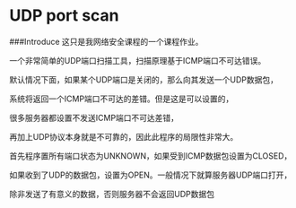 UDP port scan
===================

###Introduce
这只是我网络安全课程的一个课程作业。

一个非常简单的UDP端口扫描工具，扫描原理基于ICMP端口不可达错误。

默认情况下面，如果某个UDP端口是关闭的，那么向其发送一个UDP数据包，

系统将返回一个ICMP端口不可达的差错。但是这是可以设置的，

很多服务器都设置不发送ICMP端口不可达差错，

再加上UDP协议本身就是不可靠的，因此此程序的局限性非常大。

首先程序置所有端口状态为UNKNOWN，如果受到ICMP数据包设置为CLOSED，

如果收到了UDP的数据包，设置为OPEN。一般情况下就算服务器UDP端口打开，

除非发送了有意义的数据，否则服务器不会返回UDP数据包
